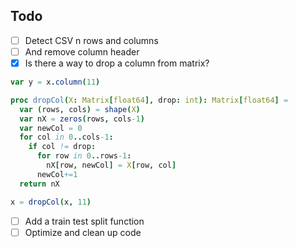 ## Todo

- [ ] Detect CSV n rows and columns
- [ ] And remove column header
- [x] Is there a way to drop a column from matrix?

```nim
var y = x.column(11)

proc dropCol(X: Matrix[float64], drop: int): Matrix[float64] =
  var (rows, cols) = shape(X)
  var nX = zeros(rows, cols-1)
  var newCol = 0
  for col in 0..cols-1:
    if col != drop:
      for row in 0..rows-1:
        nX[row, newCol] = X[row, col]
      newCol+=1
  return nX

x = dropCol(x, 11)

```

- [ ] Add a train test split function
- [ ] Optimize and clean up code